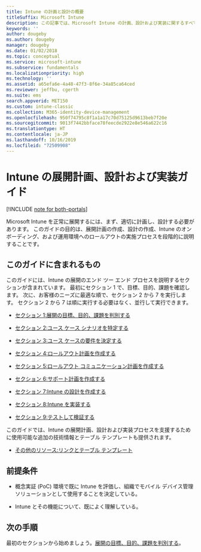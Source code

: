 ```yaml
---
title: Intune の計画と設計の概要
titleSuffix: Microsoft Intune
description: この記事では、Microsoft Intune の計画、設計および実装に関するすべてのセクションの概要を示します。 目標、ユース ケースのシナリオと要件の決定、ロールアウト計画とコミュニケーション計画、サポート、テスト、検証の計画の作成に役立つツールです。
keywords: ''
author: dougeby
ms.author: dougeby
manager: dougeby
ms.date: 01/02/2018
ms.topic: conceptual
ms.service: microsoft-intune
ms.subservice: fundamentals
ms.localizationpriority: high
ms.technology: ''
ms.assetid: a65efa6e-4a48-47f3-8f6e-34a85ca64ced
ms.reviewer: jeffbu, cgerth
ms.suite: ems
search.appverid: MET150
ms.custom: intune-classic
ms.collection: M365-identity-device-management
ms.openlocfilehash: 950f74795c8f1a1a17c70d75125d9613beb7f20e
ms.sourcegitcommit: 9013f7442bbface78feecde2922e8e546a622c16
ms.translationtype: HT
ms.contentlocale: ja-JP
ms.lasthandoff: 10/16/2019
ms.locfileid: "72509908"
---
```

# <a name="intune-deployment-planning-design-and-implementation-guide"></a>Intune の展開計画、設計および実装ガイド

[!INCLUDE [note for both-portals](../../intune-classic/includes/note-for-both-portals.md)]

Microsoft Intune を正常に展開するには、まず、適切に計画し、設計する必要があります。 このガイドの目的は、展開計画の作成、設計の作成、Intune のオンボーディング、および運用環境へのロールアウトの実施プロセスを段階的に説明することです。

## <a name="whats-included-in-this-guide"></a>このガイドに含まれるもの

このガイドには、Intune の展開のエンド ツー エンド プロセスを説明するセクションが含まれています。 最初にセクション 1 で、目標、目的、課題を確認します。 次に、お客様のニーズに最適な順で、セクション 2 から 7 を実行します。 セクション 2 から 7 は順に実行する必要はなく、並行して実行できます。

- [セクション 1:展開の目標、目的、課題を判別する](planning-guide-deployment-goals.md)

- [セクション 2:ユース ケース シナリオを特定する](planning-guide-scenarios.md)

- [セクション 3:ユース ケースの要件を決定する](planning-guide-requirements.md)

- [セクション 4:ロールアウト計画を作成する](planning-guide-rollout-plan.md)

- [セクション 5:ロールアウト コミュニケーション計画を作成する](planning-guide-communication-plan.md)

- [セクション 6:サポート計画を作成する](planning-guide-support-plan.md)

- [セクション 7:Intune の設計を作成する](planning-guide-design.md)

- [セクション 8:Intune を実装する](planning-guide-onboarding.md)

- [セクション 9:テストして検証する](planning-guide-test-validation.md)

このガイドでは、Intune の展開計画、設計および実装プロセスを支援するために使用可能な追加の技術情報とテーブル テンプレートも提供されます。

- [その他のリソース:リンクとテーブル テンプレート](planning-guide-resources.md)

## <a name="assumptions"></a>前提条件

- 概念実証 (PoC) 環境で既に Intune を評価し、組織でモバイル デバイス管理ソリューションとして使用することを決定している。

- Intune とその機能について、既によく理解している。

## <a name="next-steps"></a>次の手順

最初のセクションから始めましょう。[展開の目標、目的、課題を判別する](planning-guide-deployment-goals.md)。
